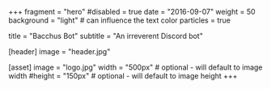 +++
fragment = "hero"
#disabled = true
date = "2016-09-07"
weight = 50
background = "light" # can influence the text color
particles = true

title = "Bacchus Bot"
subtitle = "An irreverent Discord bot"

[header]
  image = "header.jpg"

[asset]
  image = "logo.jpg"
  width = "500px" # optional - will default to image width
  #height = "150px" # optional - will default to image height
+++
